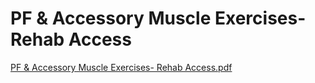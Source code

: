 # PF & Accessory Muscle Exercises- Rehab Access

[PF & Accessory Muscle Exercises- Rehab Access.pdf](PF%20&%20Accessory%20Muscle%20Exercises-%20Rehab%20Access%2094da1a9583c94240b91bf0e4035776e1/PF__Accessory_Muscle_Exercises-_Rehab_Access.pdf)